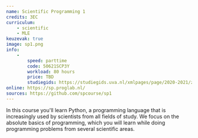```yaml
---
name: Scientific Programming 1
credits: 3EC
curriculum:
    - scientific
    - MLE
keuzevak: true
image: sp1.png
info:
    -
        speed: parttime
        code: 50621SCP3Y
        workload: 80 hours
        price: TBD
        studiegids: https://studiegids.uva.nl/xmlpages/page/2020-2021/zoek-vak/vak/80137
online: https://sp.proglab.nl/
sources: https://github.com/spcourse/sp1
---
```


In this course you'll learn Python, a programming language that is increasingly used by scientists from all fields of study. We focus on the absolute basics of programming, which you will learn while doing programming problems from several scientific areas.

